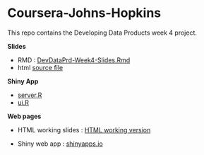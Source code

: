 # Coursera-Johns-Hopkins

This repo contains the Developing Data Products week 4 project.
<br/>

**Slides**  
- RMD : [DevDataPrd-Week4-Slides.Rmd](DevDataPrd-Week4-Slides.Rmd)  
- html [source file](DevDataPrd-Week4-Slides.html)  

**Shiny App**  
- [server.R](server.R)  
- [ui.R](ui.R)  

**Web pages**  
- HTML working slides : [HTML working version](https://chris-fr-github.github.io/Coursera-Johns-Hopkins/09-W4/DevDataPrd-Week4-Slides.html)    

- Shiny web app :  [shinyapps.io](https://chris-fr-github.shinyapps.io/DevDataPrd-Week4-ShinyWebApp/)    

